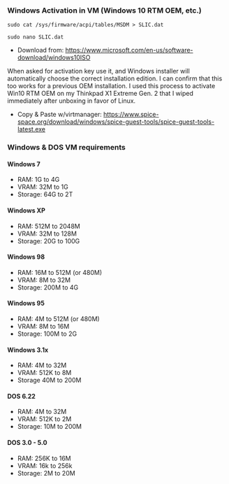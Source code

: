 ### Windows Activation in VM (Windows 10 RTM OEM, etc.)
    sudo cat /sys/firmware/acpi/tables/MSDM > SLIC.dat

    sudo nano SLIC.dat

- Download from: https://www.microsoft.com/en-us/software-download/windows10ISO

When asked for activation key use it, and Windows installer will automatically choose the correct installation edition.  I can confirm that this too works for a previous OEM installation.  I used this process to activate Win10 RTM OEM on my Thinkpad X1 Extreme Gen. 2 that I wiped immediately after unboxing in favor of Linux.

- Copy & Paste w/virtmanager: https://www.spice-space.org/download/windows/spice-guest-tools/spice-guest-tools-latest.exe

### Windows & DOS VM requirements

#### Windows 7
- RAM: 1G to 4G
- VRAM: 32M to 1G
- Storage: 64G to 2T

#### Windows XP
- RAM: 512M to 2048M
- VRAM: 32M to 128M
- Storage: 20G to 100G

#### Windows 98
- RAM: 16M to 512M (or 480M)
- VRAM: 8M to 32M
- Storage: 200M to 4G

#### Windows 95
- RAM: 4M to 512M (or 480M)
- VRAM: 8M to 16M
- Storage: 100M to 2G

#### Windows 3.1x
- RAM: 4M to 32M
- VRAM: 512K to 8M
- Storage 40M to 200M

#### DOS 6.22
- RAM: 4M to 32M
- VRAM: 512K to 2M
- Storage: 10M to 200M

#### DOS 3.0 - 5.0
- RAM: 256K to 16M
- VRAM: 16k to 256k
- Storage: 2M to 20M
